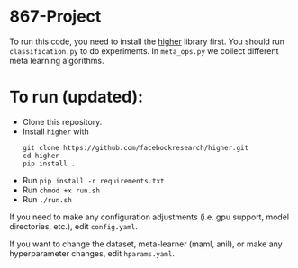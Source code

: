 # 867-Project

To run this code, you need to install the [higher](https://github.com/facebookresearch/higher) library first. You should run `classification.py` to do experiments. In `meta_ops.py` we collect different meta learning algorithms. 


# To run (updated):

- Clone this repository.
- Install `higher` with 
    ```
    git clone https://github.com/facebookresearch/higher.git
    cd higher
    pip install .
    ```
- Run `pip install -r requirements.txt`
- Run `chmod +x run.sh`
- Run `./run.sh`

If you need to make any configuration adjustments (i.e. gpu support, model directories, etc.), edit `config.yaml`.

If you want to change the dataset, meta-learner (maml, anil), or make any hyperparameter changes, edit `hparams.yaml`.